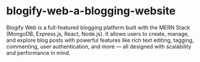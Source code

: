 # blogify-web-a-blogging-website
Blogify Web is a full-featured blogging platform built with the MERN Stack (MongoDB, Express.js, React, Node.js). It allows users to create, manage, and explore blog posts with powerful features like rich text editing, tagging, commenting, user authentication, and more — all designed with scalability and performance in mind.
